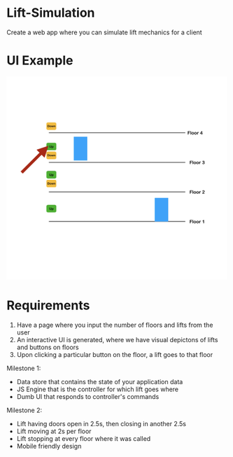 # Lift-Simulation

Create a web app where you can simulate lift mechanics for a client

# UI Example

![Lift Simulation Example](Lift-Simulation-Example.png 'Lift Simulation Example')

# Requirements

1. Have a page where you input the number of floors and lifts from the user
2. An interactive UI is generated, where we have visual depictons of lifts and buttons on floors
3. Upon clicking a particular button on the floor, a lift goes to that floor

Milestone 1:

- Data store that contains the state of your application data
- JS Engine that is the controller for which lift goes where
- Dumb UI that responds to controller's commands

Milestone 2:

- Lift having doors open in 2.5s, then closing in another 2.5s
- Lift moving at 2s per floor
- Lift stopping at every floor where it was called
- Mobile friendly design
